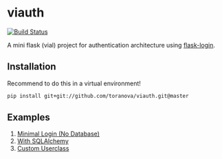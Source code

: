 # viauth
[![Build Status](https://travis-ci.org/ToraNova/viauth.svg?branch=master)](https://travis-ci.org/ToraNova/viauth)

A mini flask (vial) project for authentication architecture using [flask-login](https://flask-login.readthedocs.io/en/latest/).

## Installation
Recommend to do this in a virtual environment!
```bash
pip install git+git://github.com/toranova/viauth.git@master
```

## Examples
1. [Minimal Login (No Database)](examples/basic/__init__.py)
2. [With SQLAlchemy](examples/persistdb/__init__.py)
3. [Custom Userclass](examples/cuclass/__init__.py)
